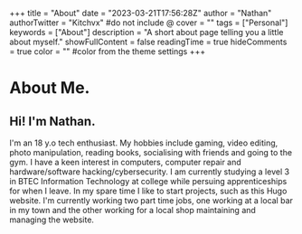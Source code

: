 +++
title = "About"
date = "2023-03-21T17:56:28Z"
author = "Nathan"
authorTwitter = "Kitchvx" #do not include @
cover = ""
tags = ["Personal"]
keywords = ["About"]
description = "A short about page telling you a little about myself."
showFullContent = false
readingTime = true
hideComments = true
color = "" #color from the theme settings
+++

# About Me.
## Hi! I'm Nathan.

I'm an 18 y.o tech enthusiast. My hobbies include gaming, video editing, photo manipulation, reading books, socialising with friends and going to the gym. I have a keen interest in computers, computer repair and hardware/software hacking/cybersecurity. I am currently studying a level 3 in BTEC Information Technology at college while persuing apprenticeships for when I leave. In my spare time I like to start projects, such as this Hugo website. I'm currently working two part time jobs, one working at a local bar in my town and the other working for a local shop maintaining and managing the website.